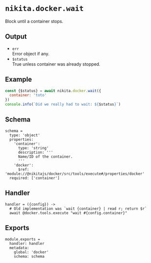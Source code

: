 
# `nikita.docker.wait`

Block until a container stops.

## Output

* `err`   
  Error object if any.   
* `$status`   
  True unless container was already stopped.

## Example

```js
const {$status} = await nikita.docker.wait({
  container: 'toto'
})
console.info(`Did we really had to wait: ${$status}`)
```

## Schema

    schema =
      type: 'object'
      properties:
        'container':
          type: 'string'
          description: '''
          Name/ID of the container.
          '''
        'docker':
          $ref: 'module://@nikitajs/docker/src/tools/execute#/properties/docker'
      required: ['container']

## Handler

    handler = ({config}) ->
      # Old implementation was `wait {container} | read r; return $r`
      await @docker.tools.execute "wait #{config.container}"

## Exports

    module.exports =
      handler: handler
      metadata:
        global: 'docker'
        schema: schema
